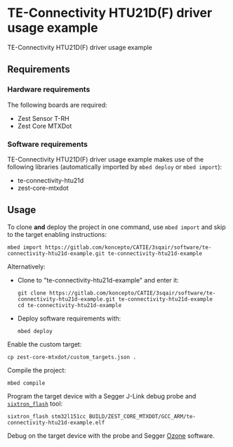 # TE-Connectivity HTU21D(F) driver usage example
TE-Connectivity HTU21D(F) driver usage example

## Requirements
### Hardware requirements
The following boards are required:
- Zest Sensor T-RH
- Zest Core MTXDot

### Software requirements
TE-Connectivity HTU21D(F) driver usage example makes use of the following libraries (automatically
imported by `mbed deploy` or `mbed import`):
- te-connectivity-htu21d
- zest-core-mtxdot

## Usage
To clone **and** deploy the project in one command, use `mbed import` and skip to the
target enabling instructions:
```shell
mbed import https://gitlab.com/koncepto/CATIE/3sqair/software/te-connectivity-htu21d-example.git te-connectivity-htu21d-example
```

Alternatively:

- Clone to "te-connectivity-htu21d-example" and enter it:
  ```shell
  git clone https://gitlab.com/koncepto/CATIE/3sqair/software/te-connectivity-htu21d-example.git te-connectivity-htu21d-example
  cd te-connectivity-htu21d-example
  ```

- Deploy software requirements with:
  ```shell
  mbed deploy
  ```

Enable the custom target:
```shell
cp zest-core-mtxdot/custom_targets.json .
```

Compile the project:
```shell
mbed compile
```

Program the target device with a Segger J-Link debug probe and
[`sixtron_flash`](https://github.com/catie-aq/6tron-flash) tool:
```shell
sixtron_flash stm32l151cc BUILD/ZEST_CORE_MTXDOT/GCC_ARM/te-connectivity-htu21d-example.elf
```

Debug on the target device with the probe and Segger
[Ozone](https://www.segger.com/products/development-tools/ozone-j-link-debugger)
software.

